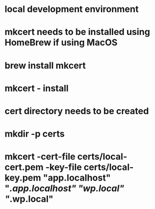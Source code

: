 # local development environment
# mkcert needs to be installed using HomeBrew if using MacOS
# brew install mkcert
# mkcert - install
# cert directory needs to be created
# mkdir -p certs
# mkcert -cert-file certs/local-cert.pem -key-file certs/local-key.pem "app.localhost" "*.app.localhost" "wp.local" "*.wp.local"
